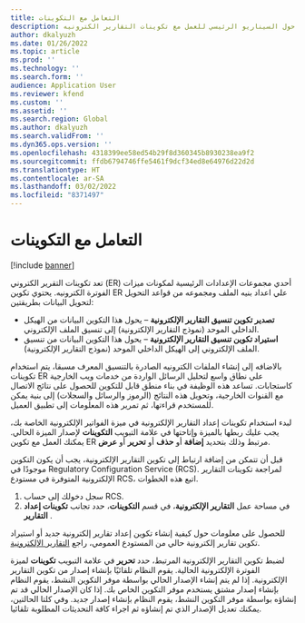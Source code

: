 ```yaml
---
title: التعامل مع التكوينات
description: يوفر هذا الموضوع نظره عامه حول السيناريو الرئيسي للعمل مع تكوينات التقارير الكترونيه (ER) من مساحة عمل ميزات العولمة.
author: dkalyuzh
ms.date: 01/26/2022
ms.topic: article
ms.prod: ''
ms.technology: ''
ms.search.form: ''
audience: Application User
ms.reviewer: kfend
ms.custom: ''
ms.assetid: ''
ms.search.region: Global
ms.author: dkalyuzh
ms.search.validFrom: ''
ms.dyn365.ops.version: ''
ms.openlocfilehash: 4318399ee58ed54b29f8d360345b8930238ea9f2
ms.sourcegitcommit: ffdb6794746ffe5461f9dcf34ed8e64976d22d2d
ms.translationtype: HT
ms.contentlocale: ar-SA
ms.lasthandoff: 03/02/2022
ms.locfileid: "8371497"
---
```

# <a name="work-with-configurations"></a>التعامل مع التكوينات

[!include [banner](../includes/banner.md)]

تعد تكوينات التقرير الكتروني (ER) أحدي مجموعات الإعدادات الرئيسية لمكونات ميزات الفوترة الكترونيه. يحتوي تكوين ER علي اعداد بنيه الملف ومجموعه من قواعد التحويل لتحويل البيانات بطريقتين:

- **تصدير تكوين تنسيق التقارير الإلكترونية** – يحول هذا التكوين البيانات من الهيكل الداخلي الموحد (نموذج التقارير الإلكترونية) إلى تنسيق الملف الإلكتروني.
- **استيراد تكوين تنسيق التقارير الإلكترونية** – يحول هذا التكوين البيانات من تنسيق الملف الإلكتروني إلى الهيكل الداخلي الموحد (نموذج التقارير الإلكترونية).

بالاضافه إلى إنشاء الملفات الكترونيه الصادرة بالتنسيق المعرف مسبقا، يتم استخدام تكوينات ER علي نطاق واسع لتحليل الرسائل الواردة من خدمات ويب الخارجية كاستجابات. تساعد هذه الوظيفة في بناء منطق قابل للتكوين للحصول على نتائج الاتصال مع القنوات الخارجية، وتحويل هذه النتائج (الرموز والرسائل والسجلات) إلى بنية يمكن للمستخدم قراءتها، ثم تمرير هذه المعلومات إلى تطبيق العميل.

لبدء استخدام تكوينات إعداد التقارير الإلكترونية في ميزة الفواتير الإلكترونية الخاصة بك، يجب عليك ربطها بالميزة وإتاحتها في علامة التبويب **التكوينات** لإصدار الميزة الحالي. يمكنك العمل مع تكوين ER مرتبط وذلك بتحديد **إضافة** أو **حذف** أو **تحرير** أو **عرض**.

قبل أن تتمكن من إضافة ارتباط إلى تكوين التقارير الإلكترونية، يجب أن يكون التكوين موجودًا في Regulatory Configuration Service (RCS). لمراجعة تكوينات التقارير الإلكترونية المتوفرة في مستودع RCS، اتبع هذه الخطوات.

1. سجل دخولك إلى حساب RCS.
2. في مساحة عمل **التقارير الإلكترونية**، في قسم **التكوينات**، حدد تجانب **تكوينات إعداد التقارير** .

للحصول على معلومات حول كيفية إنشاء تكوين إعداد تقارير إلكترونية جديد أو استيراد تكوين تقارير إلكترونية حالي من المستودع العمومي، راجع [التقارير الإلكترونية](../../fin-ops-core/dev-itpro/analytics/general-electronic-reporting.md).

لضبط تكوين التقارير الإلكترونية المرتبط، حدد **تحرير** في علامة التبويب **تكوينات** لميزة الفوترة الإلكترونية الحالية. يقوم النظام تلقائيًا بإنشاء إصدار من تكوين التقارير الإلكترونية. إذا لم يتم إنشاء الإصدار الحالي بواسطة موفر التكوين النشط، يقوم النظام بإنشاء إصدار مشتق يستخدم موفر التكوين الخاص بك. إذا كان الإصدار الحالي قد تم إنشاؤه بواسطة موفر التكوين النشط، يقوم النظام بإنشاء إصدار جديد. وفي كلتا الحالتين، يمكنك تعديل الإصدار الذي تم إنشاؤه ثم اجراء كافة التحديثات المطلوبة تلقائيا.
